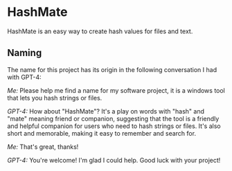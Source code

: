 # HashMate

HashMate is an easy way to create hash values for files and text. 

## Naming
The name for this project has its origin in the following conversation I had with GPT-4:

*Me:* Please help me find a name for my software project, it is a windows tool that lets you hash strings or files.

*GPT-4:* How about "HashMate"? It's a play on words with "hash" and "mate" meaning friend or companion, suggesting that the tool is a friendly and helpful companion for users who need to hash strings or files. It's also short and memorable, making it easy to remember and search for.

*Me:* That's great, thanks!

*GPT-4:* You're welcome! I'm glad I could help. Good luck with your project!